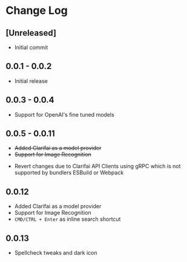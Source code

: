 # Change Log

## [Unreleased]

- Initial commit

## 0.0.1 - 0.0.2

- Initial release

## 0.0.3 - 0.0.4

- Support for OpenAI's fine tuned models

## 0.0.5 - 0.0.11

<!-- markdownlint-disable -->
- <del>Added Clarifai as a model provider</del>
- <del>Support for Image Recognition</del>
<!-- markdownlint-restore -->

- Revert changes due to Clarifai API Clients using gRPC which is not supported by bundlers ESBuild or Webpack

## 0.0.12

- Added Clarifai as a model provider
- Support for Image Recognition
- `CMD/CTRL + Enter` as inline search shortcut

## 0.0.13

- Spellcheck tweaks and dark icon
